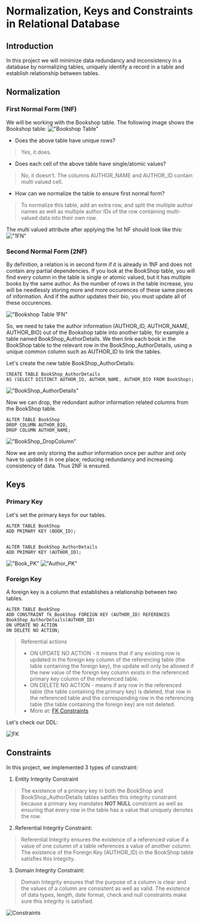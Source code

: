 # Normalization, Keys and Constraints in Relational Database

## Introduction
In this project we will minimize data redundancy and inconsistency in a database by normalizing tables, uniquely identify a record in a table and establish relationship between tables.

## **Normalization**

### **First Normal Form (1NF)**
We will be working with the Bookshop table. The following image shows the Bookshop table:
!["Bookshop Table"](/imgs/bookshop_table.png)

- Does the above table have unique rows? 
> Yes, it does.
- Does each cell of the above table have single/atomic values? 
> No, it doesn't. The columns AUTHOR_NAME and AUTHOR_ID contain multi valued cell.
- How can we normalize the table to ensure first normal form?
> To normalize this table, add an extra row, and split the multiple author names as well as multiple author IDs of the row containing multi-valued data into their own row.

The multi valued attribute after applying the 1st NF should look like this:
!["1FN"](/imgs/1FN.png)

### **Second Normal Form (2NF)**
By definition, a relation is in second form if it is already in 1NF and does not contain any partial dependencies. If you look at the BookShop table, you will find every column in the table is single or atomic valued, but it has multiple books by the same author.
As the number of rows in the table increase, you will be needlessly storing more and more occurences of these same pieces of information. And if the author updates their bio, you must update all of these occurences.

!["Bookshop Table 1FN"](/imgs/2FN.png)

So, we need to take the author information (AUTHOR_ID, AUTHOR_NAME, AUTHOR_BIO) out of the Bookshop table into another table, for example a table named BookShop_AuthorDetails. We then link each book in the BookShop table to the relevant row in the BookShop_AuthorDetails, using a unique common column such as AUTHOR_ID to link the tables.

Let's create the new table BookShop_AuthorDetails:

```
CREATE TABLE BookShop_AuthorDetails
AS (SELECT DISTINCT AUTHOR_ID, AUTHOR_NAME, AUTHOR_BIO FROM BookShop);
```

!["BookShop_AuthorDetails"](/imgs/bookshop_authordetails.png)

Now we can drop, the redundant author information related columns from the BookShop table.
```
ALTER TABLE BookShop
DROP COLUMN AUTHOR_BIO,
DROP COLUMN AUTHOR_NAME;
```
!["BookShop_DropColumn"](/imgs/bookshop_dropcolumn.png)

Now we are only storing the author information once per author and only have to update it in one place; reducing redundancy and increasing consistency of data. Thus 2NF is ensured.

## **Keys**

### **Primary Key**
Let's set the primary keys for our tables.

```
ALTER TABLE BookShop
ADD PRIMARY KEY (BOOK_ID);


ALTER TABLE BookShop_AuthorDetails
ADD PRIMARY KEY (AUTHOR_ID);
``` 
!["Book_PK"](/imgs/bookshop_pk.png)
!["Author_PK"](/imgs/author_pk.png)

### Foreign Key
A foreign key is a column that establishes a relationship between two tables.

```
ALTER TABLE BookShop
ADD CONSTRAINT fk_BookShop FOREIGN KEY (AUTHOR_ID) REFERENCES BookShop_AuthorDetails(AUTHOR_ID) 
ON UPDATE NO ACTION 
ON DELETE NO ACTION;
```

> Referential actions
> - ON UPDATE NO ACTION - it means that if any existing row is updated in the foreign key column of the referencing table (the table containing the foreign key), the update will only be allowed if the new value of the foreign key column exists in the referenced primary key column of the referenced table.
> - ON DELETE NO ACTION - means if any row in the referenced table (the table containing the primary key) is deleted, that row in the referenced table and the corresponding row in the referencing table (the table containing the foreign key) are not deleted.
> - More at: [FK Constraints](https://dev.mysql.com/doc/refman/8.0/en/create-table-foreign-keys.html)

Let's check our DDL:

![FK](/imgs/fk.png)

## **Constraints**

In this project, we implemented 3 types of constraint:
1. Entity Integrity Constraint
> The existence of a primary key in both the BookShop and BookShop_AuthorDetails tables satifies this integrity constraint because a primary key mandates **NOT NULL** constraint as well as ensuring that every row in the table has a value that uniquely denotes the row.
2. Referential Integrity Constraint:
> Referential Integrity ensures the existence of a referenced value if a value of one column of a table references a value of another column. The existence of the Foreign Key (AUTHOR_ID) in the BookShop table satisfies this integrity.
3. Domain Integrity Constraint:
> Domain Integrity ensures that the purpose of a column is clear and the values of a column are consistent as well as valid. The existence of data types, length, date format, check and null constraints make sure this integrity is satisfied.

![Constraints](/imgs/constraints.png)